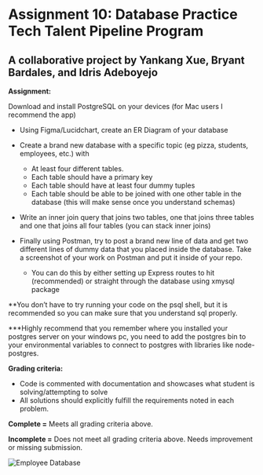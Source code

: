 # Assignment 10: Database Practice Tech Talent Pipeline Program

## A collaborative project by Yankang Xue, Bryant Bardales, and Idris Adeboyejo

**Assignment:**

Download and install PostgreSQL on your devices (for Mac users I recommend the app)

* Using Figma/Lucidchart, create an ER Diagram of your database
* Create a brand new database with a specific topic (eg pizza, students, employees, etc.) with 
  * At least four different tables.
  * Each table should have a primary key
  * Each table should have at least four dummy tuples
  * Each table should be able to be joined with one other table in the database (this will make sense once you understand schemas)

* Write an inner join query that joins two tables, one that joins three tables and one that joins all four tables (you can stack inner joins)
* Finally using Postman, try to post a brand new line of data and get two different lines of dummy data that you placed inside the database. Take a screenshot of your work on Postman and put it inside of your repo.
  * You can do this by either setting up Express routes to hit (recommended) or straight through the database using xmysql package

**You don’t have to try running your code on the psql shell, but it is recommended so you can make sure that you understand sql properly. 

***Highly recommend that you remember where you installed your postgres server on your windows pc, you need to add the postgres bin to your environmental variables to connect to postgres with libraries like node-postgres.

**Grading criteria:**

 * Code is commented with documentation and showcases what student is solving/attempting to solve
 * All solutions should explicitly fulfill the requirements noted in each problem.

**Complete =** Meets all grading criteria above.

**Incomplete =** Does not meet all grading criteria above. Needs improvement or missing submission.

![Employee Database](https://user-images.githubusercontent.com/73409340/150269849-f4de9299-7346-4808-a71f-873352acf6ee.jpg)
